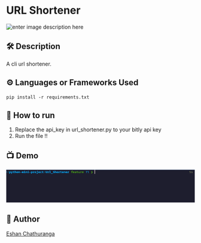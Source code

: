 # URL Shortener

  

![enter image description here](https://www.clickslice.co.uk/wp-content/uploads/2022/07/1_Pdw7h5X6vQQNVopIzHBG6A.jpeg)

  

<!--An image is an illustration for your project, the tip here is using your sense of humour as much as you can :D

  

You can copy paste my markdown photo insert as following:

<p align="center">

<img src="your-source-is-here" width=40% height=40%>

-->

  

## 🛠️ Description

<!--Remove the below lines and add yours -->

A cli url shortener.

  

## ⚙️ Languages or Frameworks Used

<!--Remove the below lines and add yours -->

  
    pip install -r requirements.txt


## 🌟 How to run

<!--Remove the below lines and add yours -->

1. Replace the api_key in url_shortener.py to your bitly api key
2. Run the file !!

  

## 📺 Demo

![alt text](assets/ezgif-5-7fc3e9b8f1.gif)

  

## 🤖 Author

<!--Remove the below lines and add yours -->

[Eshan Chathuranga](https://github.com/sky7026)
